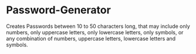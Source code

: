 # Password-Generator
Creates Passwords between 10 to 50 characters long, that may include only numbers, only uppercase letters, 
only lowercase letters, only symbols, or any combination of numbers, uppercase letters,  lowercase letters and symbols.
